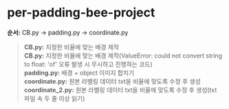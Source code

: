 # per-padding-bee-project

**순서:** CB.py -> padding.py -> coordinate.py

>**CB.py:** 지정한 비율에 맞는 배경 제작 <br/>
>**CB.py:** 지정한 비율에 맞는 배경 제작(ValueError: could not convert string to float: 'of' 오류 발생 시 무시하고 진행하는 코드) <br/>
>**padding.py:** 배경 + object 이미지 합치기 <br/>
>**coordinate.py:** 원본 라벨링 데이터 txt을 비율에 맞도록 수정 후 생성 <br/>
>**coordinate_2.py:** 원본 라벨링 데이터 txt을 비율에 맞도록 수정 후 생성(txt 파일 속 두 줄 이상 읽기) <br/>
